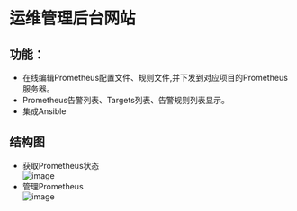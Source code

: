 # 运维管理后台网站  
## 功能：  
- 在线编辑Prometheus配置文件、规则文件,并下发到对应项目的Prometheus服务器。  
- Prometheus告警列表、Targets列表、告警规则列表显示。  
- 集成Ansible  
## 结构图  
- 获取Prometheus状态  
![image](https://devops-public-bucket.s3-us-west-2.amazonaws.com/Github/images/get_data_from_prom.png)  
- 管理Prometheus  
![image](https://devops-public-bucket.s3-us-west-2.amazonaws.com/Github/images/manage_prom.png)
